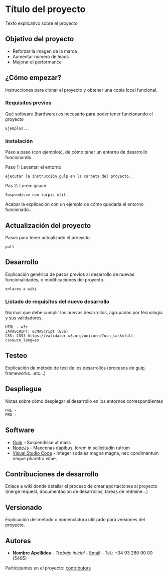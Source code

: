 # Título del proyecto

Texto explicativo sobre el proyecto

## Objetivo del proyecto

* Reforzar la imagen de la marca
* Aumentar número de leads
* Mejorar el performance

## ¿Cómo empezar?

Instrucciones para clonar el proyecto y obtener una copia local funcional.

### Requisitos previos

Qué software (hardware) es necesario para poder tener funcionando el proyecto

```
Ejemplos...
```

### Instalación

Paso a paso (con ejemplos), de cómo tener un entorno de desarrollo funcionando.

Paso 1: Levantar el entorno

```
ejecutar la instrucción gulp en la carpeta del proyecto..
```

Pas 2: Lorem ipsum

```
Suspendisse non turpis elit.
```

Acabar la explicación con un ejemplo de cómo quedaría el entorno funcionado...

## Actualización del proyecto

Pasos para tener actualizado el proeycto

```
pull
```

## Desarrollo

Explicación genérica de pasos previos al desarrollo de nuevas funcionalidades, o modificaciones del proyecto.

```
enlaces a wiki
```

### Listado de requisitos del nuevo desarrollo 

Normas que debe cumplir los nuevos desarrollos, agrupados por técnología y sus validadores.

```
HTML - w3c
JAVASCRIPT: ECMAScript (ES6)
CSS: CSS3 https://validator.w3.org/unicorn/?ucn_task=full-css&ucn_lang=es
```

## Testeo

Explicación de método de test de los desarrollos (procesos de gulp, frameworks...etc...)


## Despliegue

Notas sobre cómo desplegar el desarrollo en los entornos correspondientes

```
PRE - 
PRO -
```

## Software

* [Gulp](http://www.mecalux.es) - Suspendisse ut mass
* [NodeJs](http://www.mecalux.es) - Maecenas dapibus, lorem in sollicitudin rutrum
* [Visual Studio Code](http://www.mecalux.es) - Integer sodales magna magna, nec condimentum neque pharetra vitae. 

## Contribuciones de desarrollo

Enlace a wiki donde detallar el proceso de crear aportaciones al proyecto (merge request, documentación de desarrollos, tareas de redmine...)

## Versionado  

Explicación del método o nomenclatura utilizado para versiones del proyecto.

## Autores

* **Nombre Apellidos** - *Trabajo inicial* - [Email](nombre.apellidos@mecalux.com) - Tel.: +34 93 260 90 00 (5405)

Participantes en el proyecto: [contributors](https://github.com/your/project/contributors) 

